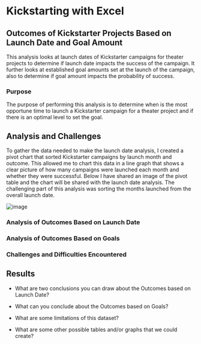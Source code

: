 # Kickstarting with Excel

## Outcomes of Kickstarter Projects Based on Launch Date and Goal Amount

This analysis looks at launch dates of Kickstarter campaigns for theater projects to determine if launch date impacts the success of the campaign. It further looks at established goal amounts set at the launch of the campaign, also to determine if goal amount impacts the probability of success.

### Purpose

The purpose of performing this analysis is to determine when is the most opportune time to launch a Kickstarter campaign for a theater project and if there is an optimal level to set the goal.

## Analysis and Challenges

To gather the data needed to make the launch date analysis, I created a pivot chart that sorted Kickstarter campaigns by launch month and outcome.  This allowed me to chart this data in a line graph that shows a clear picture of how many campaigns were launched each month and whether they were successful. Below I have shared an image of the pivot table and the chart will be shared with the launch date analysis. The challenging part of this analysis was sorting the months launched from the overall launch date.

![image](https://user-images.githubusercontent.com/78807451/115763514-894c2480-a372-11eb-866e-cca5a5b2b4b9.png)


### Analysis of Outcomes Based on Launch Date

### Analysis of Outcomes Based on Goals

### Challenges and Difficulties Encountered

## Results

- What are two conclusions you can draw about the Outcomes based on Launch Date?

- What can you conclude about the Outcomes based on Goals?

- What are some limitations of this dataset?

- What are some other possible tables and/or graphs that we could create?
